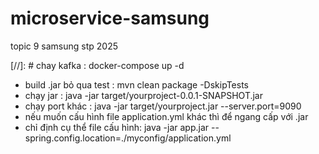 # microservice-samsung
topic 9 samsung stp 2025

[//]: # chay kafka : docker-compose up -d

- build .jar bỏ qua test : mvn clean package -DskipTests
- chạy jar : java -jar target/yourproject-0.0.1-SNAPSHOT.jar
- chạy port khác : java -jar target/yourproject.jar --server.port=9090
- nếu muốn cấu hình file application.yml khác thì để ngang cấp với .jar
- chỉ định cụ thể file cấu hình:  java -jar app.jar --spring.config.location=./myconfig/application.yml
